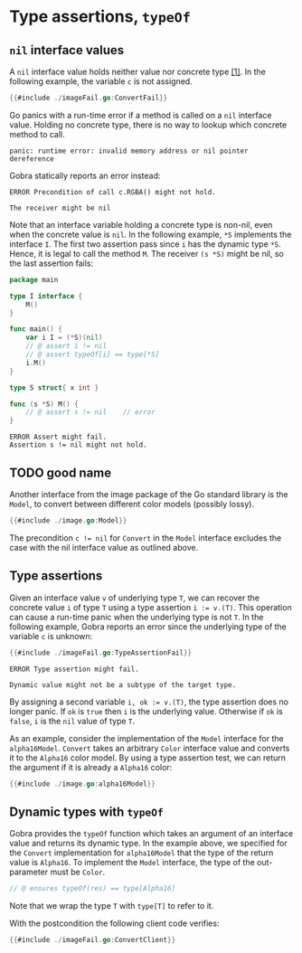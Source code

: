 # Type assertions, `typeOf`

## `nil` interface values
A `nil` interface value holds neither value nor concrete type [[1]](https://go.dev/tour/methods/13).
In the following example, the variable `c` is not assigned.
``` go
{{#include ./imageFail.go:ConvertFail}}
```
Go panics with a run-time error if a method is called on a `nil` interface value.
Holding no concrete type, there is no way to lookup which concrete method to call.
``` text
panic: runtime error: invalid memory address or nil pointer dereference
```
Gobra statically reports an error instead:
``` text
ERROR Precondition of call c.RGBA() might not hold. 

The receiver might be nil
```

Note that an interface variable holding a concrete type is non-nil, even when the concrete value is `nil`.
In the following example, `*S` implements the interface `I`.
The first two assertion pass since `i` has the dynamic type `*S`.
Hence, it is legal to call the method `M`.
The receiver `(s *S)` might be nil, so the last assertion fails:
``` go
package main

type I interface {
	M()
}

func main() {
	var i I = (*S)(nil)
	// @ assert i != nil
	// @ assert typeOf[i] == type[*S]
	i.M()
}

type S struct{ x int }

func (s *S) M() {
	// @ assert s != nil	// error
}
```
``` text
ERROR Assert might fail.
Assertion s != nil might not hold.
```


## TODO good name
Another interface from the image package of the Go standard library is the `Model`, to convert between different color models (possibly lossy).

``` go
{{#include ./image.go:Model}}
```
The precondition `c != nil` for `Convert` in the `Model` interface excludes the case with the nil interface value as outlined above.


## Type assertions
Given an interface value `v` of underlying type `T`,
we can recover the concrete value `i` of type `T` using a type assertion `i := v.(T)`.
This operation can cause a run-time panic when the underlying type is not `T`.
In the following example, Gobra reports an error since the underlying type of the variable `c` is unknown:
``` go
{{#include ./imageFail.go:TypeAssertionFail}}
```
``` text
ERROR Type assertion might fail. 

Dynamic value might not be a subtype of the target type.
```

By assigning a second variable `i, ok := v.(T)`, the type assertion does no longer panic.
If `ok` is `true` then `i` is the underlying value.
Otherwise if `ok` is `false`, `i` is the `nil` value of type `T`.

As an example, consider the implementation of the `Model` interface for the `alpha16Model`.
`Convert` takes an arbitrary `Color` interface value and converts it to the `Alpha16` color model.
By using a type assertion test, we can return the argument if it is already a `Alpha16` color:
``` go
{{#include ./image.go:alpha16Model}}
```

## Dynamic types with `typeOf`
Gobra provides the `typeOf` function which takes an argument of an interface value and returns its dynamic type.
In the example above, we specified for the `Convert` implementation for `alpha16Model` that the type of the return value is `Alpha16`.
To implement the `Model` interface, the type of the out-parameter must be `Color`.
``` go
// @ ensures typeOf(res) == type[Alpha16]
```
Note that we wrap the type `T` with `type[T]` to refer to it.

With the postcondition the following client code verifies:
``` go
{{#include ./imageFail.go:ConvertClient}}
```
